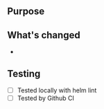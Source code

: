 ## Purpose
<!-- Why are we doing this? -->

## What's changed
<!-- list of changes-->
- 

## Testing
- [ ] Tested locally with helm lint
- [ ] Tested by Github CI
